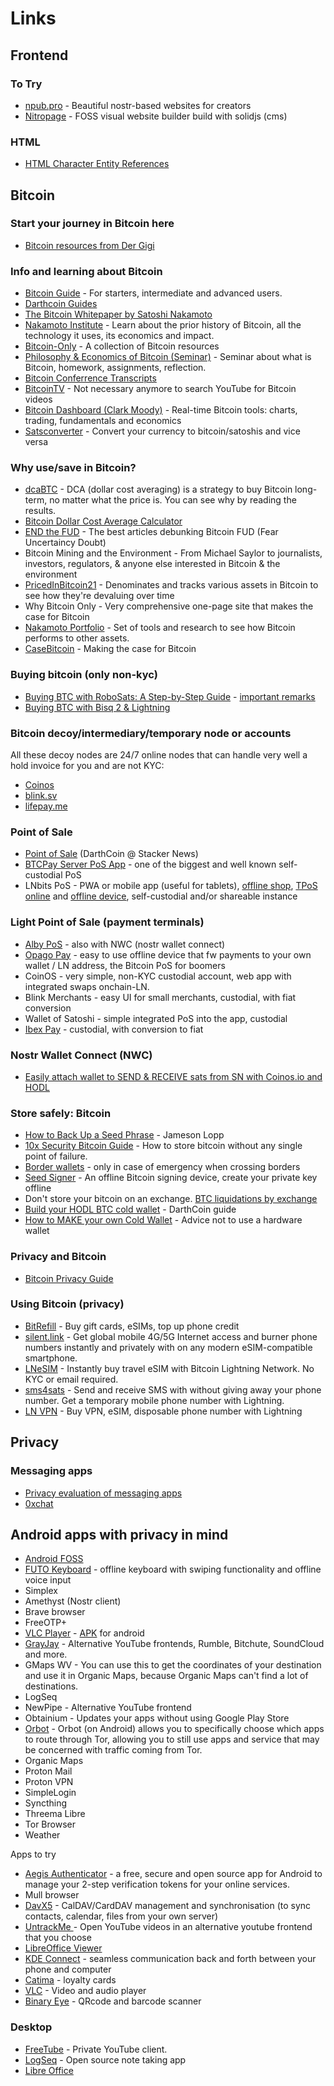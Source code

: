 # Links

## Frontend

### To Try

* [npub.pro](https://npub.pro/) - Beautiful nostr-based websites for creators
* [Nitropage](https://nitropage.com/) - FOSS visual website builder build with solidjs (cms)

### HTML

* [HTML Character Entity References](https://symbl.cc/en/html-entities/)

## Bitcoin

### Start your journey in Bitcoin here

* [Bitcoin resources from Der Gigi](https://bitcoin-resources.com/)

### Info and learning about Bitcoin

* [Bitcoin Guide](https://bitcoiner.guide/) - For starters, intermediate and advanced users.
* [Darthcoin Guides](https://darth-coin.github.io/)
* [The Bitcoin Whitepaper by Satoshi Nakamoto](https://bitcoin.org/bitcoin.pdf)
* [Nakamoto Institute](https://nakamotoinstitute.org/) - Learn about the prior history of Bitcoin, all the technology it uses, its economics and impact.
* [Bitcoin-Only](https://bitcoin-only.com/) - A collection of Bitcoin resources
* [Philosophy & Economics of Bitcoin (Seminar)](https://www.resistance.money/class/) - Seminar about what is Bitcoin, homework, assignments, reflection.
* [Bitcoin Conferrence Transcripts](https://bitlyrics.co/)
* [BitcoinTV](https://bitcointv.com/) - Not necessary anymore to search YouTube for Bitcoin videos
* [Bitcoin Dashboard (Clark Moody)](https://bitcoin.clarkmoody.com/dashboard/) - Real-time Bitcoin tools: charts, trading, fundamentals and economics
* [Satsconverter](https://satsconverter.io/) - Convert your currency to bitcoin/satoshis and vice versa

### Why use/save in Bitcoin?

* [dcaBTC](https://dcabtc.com/) - DCA (dollar cost averaging) is a strategy to buy Bitcoin long-term, no matter what the price is. You can see why by reading the results.
* [Bitcoin Dollar Cost Average Calculator](https://www.bitcoindollarcostaverage.com/)
* [END the FUD](https://endthefud.org/) - The best articles debunking Bitcoin FUD (Fear Uncertaincy Doubt)
* Bitcoin Mining and the Environment - From Michael Saylor to journalists, investors, regulators, & anyone else interested in Bitcoin & the environment
* [PricedInBitcoin21](https://www.pricedinbitcoin21.com/) - Denominates and tracks various assets in Bitcoin to see how they're devaluing over time
* Why Bitcoin Only - Very comprehensive one-page site that makes the case for Bitcoin
* [Nakamoto Portfolio](https://nakamotoportfolio.com/nakamoto/start) - Set of tools and research to see how Bitcoin performs to other assets.
* [CaseBitcoin](https://casebitcoin.com/) - Making the case for Bitcoin

### Buying bitcoin (only non-kyc)

* [Buying BTC with RoboSats: A Step-by-Step Guide](https://stacker.news/items/834397) - [important remarks](https://stacker.news/items/834397/r/chaum?commentId=834673)
* [Buying BTC with Bisq 2 & Lightning](https://stacker.news/items/663856)

### Bitcoin decoy/intermediary/temporary node or accounts
All these decoy nodes are 24/7 online nodes that can handle very well a hold invoice for you and are not KYC:
* [Coinos](https://coinos.io/)
* [blink.sv](https://www.blink.sv/)
* [lifepay.me](https://lifpay.me/en/)

### Point of Sale

* [Point of Sale](https://stacker.news/items/600658) (DarthCoin @ Stacker News)
* [BTCPay Server PoS App](https://docs.btcpayserver.org/Transmuter/EmailReceiptsPreset/#btcpay-pos-app-setup) - one of the biggest and well known self-custodial PoS
* LNbits PoS - PWA or mobile app (useful for tablets), [offline shop](https://github.com/lnbits/offlineshop), [TPoS online](https://github.com/lnbits/tpos) and [offline device](https://github.com/lnbits/lnurldevice), self-custodial and/or shareable instance

### Light Point of Sale (payment terminals)

* [Alby PoS](https://pos.albylabs.com/) - also with NWC (nostr wallet connect)
* [Opago Pay](https://opago-pay.com/en/) - easy to use offline device that fw payments to your own wallet / LN address, the Bitcoin PoS for boomers
* CoinOS - very simple, non-KYC custodial account, web app with integrated swaps onchain-LN.
* Blink Merchants - easy UI for small merchants, custodial, with fiat conversion
* Wallet of Satoshi - simple integrated PoS into the app, custodial
* [Ibex Pay](https://www.ibexpay.io/ibex-pay-point-of-sale-for-merchants) - custodial, with conversion to fiat

### Nostr Wallet Connect (NWC)

* [Easily attach wallet to SEND & RECEIVE sats from SN with Coinos.io and HODL](https://stacker.news/items/694593)


### Store safely: Bitcoin

* [How to Back Up a Seed Phrase](https://blog.lopp.net/how-to-back-up-a-seed-phrase/) - Jameson Lopp
* [10x Security Bitcoin Guide](https://btcguide.github.io/) - How to store bitcoin without any single point of failure.
* [Border wallets](https://www.borderwallets.com/ ) - only in case of emergency when crossing borders
* [Seed Signer](https://seedsigner.com/) - An offline Bitcoin signing device, create your private key offline
* Don't store your bitcoin on an exchange. [BTC liquidations by exchange](https://www.cryptometer.io/liquidation-data)
* [Build your HODL BTC cold wallet](https://darth-coin.github.io/wallets/tails-hodl-cold-wallet-en.html) - DarthCoin guide
* [How to MAKE your own Cold Wallet](https://stacker.news/items/569901) - Advice not to use a hardware wallet

### Privacy and Bitcoin

* [Bitcoin Privacy Guide](https://bitcoiner.guide/privacy/)

### Using Bitcoin (privacy)

* [BitRefill](https://www.bitrefill.com/) - Buy gift cards, eSIMs, top up phone credit
* [silent.link](https://silent.link/) - Get global mobile 4G/5G Internet access and burner phone numbers instantly and privately with on any modern eSIM-compatible smartphone.
* [LNeSIM](https://www.lnesim.com/) - Instantly buy travel eSIM with Bitcoin Lightning Network. No KYC or email required.
* [sms4sats](https://sms4sats.com/) - Send and receive SMS with without giving away your phone number. Get a temporary mobile phone number with Lightning.
* [LN VPN](https://lnvpn.net/) - Buy VPN, eSIM, disposable phone number with Lightning

## Privacy

### Messaging apps

* [Privacy evaluation of messaging apps](https://stacker.news/items/836471)
* [0xchat](https://www.0xchat.com/)

## Android apps with privacy in mind

* [Android FOSS](https://github.com/offa/android-foss?tab=readme-ov-file#-calendar)
* [FUTO Keyboard](https://keyboard.futo.org/) - offline keyboard with swiping functionality and offline voice input
* Simplex
* Amethyst (Nostr client)
* Brave browser
* FreeOTP+
* [VLC Player](https://www.videolan.org/) - [APK](https://get.videolan.org/vlc-android/) for android
* [GrayJay](https://grayjay.app/) - Alternative YouTube frontends, Rumble, Bitchute, SoundCloud and more.
* GMaps WV - You can use this to get the coordinates of your destination and use it in Organic Maps, because Organic Maps can't find a lot of destinations.
* LogSeq
* NewPipe - Alternative YouTube frontend
* Obtainium - Updates your apps without using Google Play Store
* [Orbot](https://orbot.app/en/) - Orbot (on Android) allows you to specifically choose which apps to route through Tor, allowing you to still use apps and service that may be concerned with traffic coming from Tor.
* Organic Maps
* Proton Mail
* Proton VPN
* SimpleLogin
* Syncthing
* Threema Libre
* Tor Browser
* Weather

Apps to try

* [Aegis Authenticator](https://getaegis.app/) - a free, secure and open source app for Android to manage your 2-step verification tokens for your online services.
* Mull browser
* [DavX5](https://f-droid.org/packages/at.bitfire.davdroid/) - CalDAV/CardDAV management and synchronisation (to sync contacts, calendar, files from your own server)
* [UntrackMe ](https://f-droid.org/en/packages/app.fedilab.nitterizeme/) - Open YouTube videos in an alternative youtube frontend that you choose
* [LibreOffice Viewer](https://f-droid.org/packages/org.documentfoundation.libreoffice/)
* [KDE Connect](https://f-droid.org/en/packages/org.kde.kdeconnect_tp/) - seamless communication back and forth between your phone and computer
* [Catima](https://f-droid.org/packages/me.hackerchick.catima/) - loyalty cards
* [VLC](https://f-droid.org/packages/org.videolan.vlc/) - Video and audio player
* [Binary Eye](https://github.com/markusfisch/BinaryEye) - QRcode and barcode scanner

### Desktop

* [FreeTube](https://freetubeapp.io/) - Private YouTube client.
* [LogSeq](https://logseq.com/) - Open source note taking app
* [Libre Office](https://www.libreoffice.org/)
